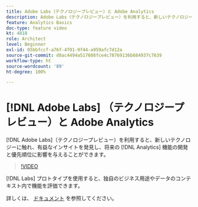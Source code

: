 ```yaml
---
title: Adobe Labs（テクノロジープレビュー）と Adobe Analytics
description: Adobe Labs（テクノロジープレビュー）を利用すると、新しいテクノロジーに触れ、有益なインサイトを発見し、将来の Analytics 機能の開発と優先順位に影響を与えることができます。
feature: Analytics Basics
doc-type: feature video
kt: 4818
role: Architect
level: Beginner
exl-id: 05bbfccf-a76f-4f01-9f44-a959afc7d12a
source-git-commit: d8ac4494a517608fce4c78769136b684937c7639
workflow-type: ht
source-wordcount: '89'
ht-degree: 100%

---
```


# [!DNL Adobe Labs] （テクノロジープレビュー）と Adobe Analytics

[!DNL Adobe Labs]（テクノロジープレビュー）を利用すると、新しいテクノロジーに触れ、有益なインサイトを発見し、将来の [!DNL Analytics] 機能の開発と優先順位に影響を与えることができます。

>[!VIDEO](https://video.tv.adobe.com/v/32841/?quality=12)

[!DNL Labs] プロトタイプを使用すると、独自のビジネス用途やデータのコンテキスト内で機能を評価できます。

詳しくは、 [ドキュメント](https://experienceleague.adobe.com/docs/analytics/analyze/tech-previews/overview.html?lang=ja) を参照してください。
